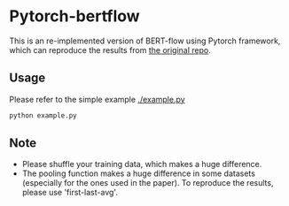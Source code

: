 # Pytorch-bertflow

This is an re-implemented version of BERT-flow using Pytorch framework, which can reproduce the results from [the original repo](https://github.com/bohanli/BERT-flow).

## Usage
Please refer to the simple example [./example.py](./example.py)
```python
python example.py
```
## Note
- Please shuffle your training data, which makes a huge difference.
- The pooling function makes a huge difference in some datasets (especially for the ones used in the paper). To reproduce the results, please use 'first-last-avg'.